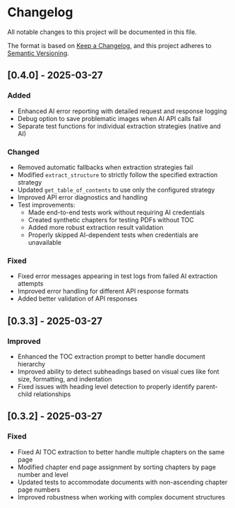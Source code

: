 # Changelog

All notable changes to this project will be documented in this file.

The format is based on [Keep a Changelog](https://keepachangelog.com/en/1.0.0/),
and this project adheres to [Semantic Versioning](https://semver.org/spec/v2.0.0.html).

## [0.4.0] - 2025-03-27

### Added

- Enhanced AI error reporting with detailed request and response logging
- Debug option to save problematic images when AI API calls fail
- Separate test functions for individual extraction strategies (native and AI)

### Changed

- Removed automatic fallbacks when extraction strategies fail
- Modified `extract_structure` to strictly follow the specified extraction strategy
- Updated `get_table_of_contents` to use only the configured strategy
- Improved API error diagnostics and handling
- Test improvements:
  - Made end-to-end tests work without requiring AI credentials
  - Created synthetic chapters for testing PDFs without TOC
  - Added more robust extraction result validation
  - Properly skipped AI-dependent tests when credentials are unavailable

### Fixed

- Fixed error messages appearing in test logs from failed AI extraction attempts
- Improved error handling for different API response formats
- Added better validation of API responses

## [0.3.3] - 2025-03-27

### Improved

- Enhanced the TOC extraction prompt to better handle document hierarchy
- Improved ability to detect subheadings based on visual cues like font size, formatting, and indentation
- Fixed issues with heading level detection to properly identify parent-child relationships

## [0.3.2] - 2025-03-27

### Fixed

- Fixed AI TOC extraction to better handle multiple chapters on the same page
- Modified chapter end page assignment by sorting chapters by page number and level
- Updated tests to accommodate documents with non-ascending chapter page numbers
- Improved robustness when working with complex document structures